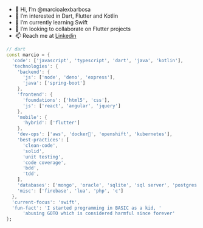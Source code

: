 - 👋 Hi, I’m @marcioalexbarbosa
- 👀 I’m interested in Dart, Flutter and Kotlin
- 🌱 I’m currently learning Swift
- 💞️ I’m looking to collaborate on Flutter projects
- 📫 Reach me at [Linkedin](https://www.linkedin.com/in/marcio-alexandre-barbosa-565139a/)

```dart
// dart
const marcio = {
  'code': ['javascript', 'typescript', 'dart', 'java', 'kotlin'],
  'technologies': {
    'backend': {
      'js': ['node', 'deno', 'express'],
      'java': ['spring-boot']
    },
    'frontend': {
      'foundations': ['html5', 'css'],
      'js': ['react', 'angular', 'jquery']
    },
    'mobile': {
      'hybrid': ['flutter']
    },
    'dev-ops': ['aws', 'docker🐳', 'openshift', 'kubernetes'],
    'best-practices': [
      'clean-code',
      'solid',
      'unit testing',
      'code coverage',
      'bdd',
      'tdd',
    ],
    'databases': ['mongo', 'oracle', 'sqlite', 'sql server', 'postgres'],
    'misc': ['firebase', 'lua', 'php', 'c']
  },
  'current-focus': 'swift',
  'fun-fact': 'I started programming in BASIC as a kid, '
      'abusing GOTO which is considered harmful since forever'
};
```
<!---
marcioalexbarbosa/marcioalexbarbosa is a ✨ special ✨ repository because its `README.md` (this file) appears on your GitHub profile.
You can click the Preview link to take a look at your changes.
--->
